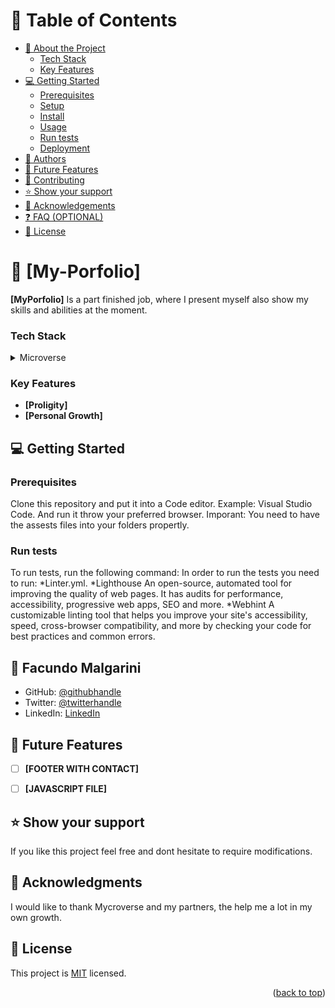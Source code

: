
# 📗 Table of Contents

- [📖 About the Project](#about-project)
    - [Tech Stack](#tech-stack)
    - [Key Features](#key-features)
- [💻 Getting Started](#getting-started)
  - [Prerequisites](#prerequisites)
  - [Setup](#setup)
  - [Install](#install)
  - [Usage](#usage)
  - [Run tests](#run-tests)
  - [Deployment](#deployment)
- [👥 Authors](#authors)
- [🔭 Future Features](#future-features)
- [🤝 Contributing](#contributing)
- [⭐️ Show your support](#support)
- [🙏 Acknowledgements](#acknowledgements)
- [❓ FAQ (OPTIONAL)](#faq)
- [📝 License](#license)


# 📖 [My-Porfolio] <a name="about-project"></a>

**[MyPorfolio]** Is a part finished job, where I present myself also show my skills and abilities at the moment.

### Tech Stack <a name="tech-stack"></a>

<details>
  <summary>Microverse</summary>
  <ul>
    <li><a>HTML</a></li>
  </ul>
  <ul>
    <li><a>CSS</a></li>
  </ul>
</details>


### Key Features <a name="key-features"></a>

- **[Proligity]**
- **[Personal Growth]**


## 💻 Getting Started <a name="getting-started"></a>

### Prerequisites

Clone this repository and put it into a Code editor. Example: Visual Studio Code. 
And run it throw your preferred browser.
Imporant: You need to have the assests files into your folders propertly.


### Run tests

To run tests, run the following command:
In order to run the tests you need to run:
*Linter.yml.
*Lighthouse
An open-source, automated tool for improving the quality of web pages. It has audits for performance, accessibility, progressive web apps, SEO and more.
*Webhint
A customizable linting tool that helps you improve your site's accessibility, speed, cross-browser compatibility, and more by checking your code for best practices and common errors.


## 👥 Facundo Malgarini <a name="authors"></a>

- GitHub: [@githubhandle](https://github.com/fmalgarini)
- Twitter: [@twitterhandle](https://twitter.com/malga10)
- LinkedIn: [LinkedIn](https://www.linkedin.com/in/facundo-malgarini-192010208/)

## 🔭 Future Features <a name="future-features"></a>
- [ ] **[FOOTER WITH CONTACT]**
- [ ] **[JAVASCRIPT FILE]**


## ⭐️ Show your support <a name="support"></a>

If you like this project feel free and dont hesitate to require modifications.

## 🙏 Acknowledgments <a name="acknowledgements"></a>

I would like to thank Mycroverse and my partners, the help me a lot in my 
own growth.

## 📝 License <a name="license"></a>

This project is [MIT](./LICENSE) licensed.

<p align="right">(<a href="#readme-top">back to top</a>)</p>

